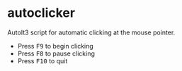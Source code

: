 # autoclicker
AutoIt3 script for automatic clicking at the mouse pointer.
- Press <kbd>F9</kbd> to begin clicking
- Press <kbd>F8</kbd> to pause clicking
- Press <kbd>F10</kbd> to quit
